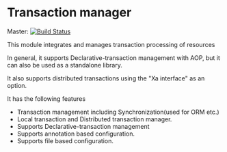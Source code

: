 Transaction manager
===================
Master: [![Build Status](https://travis-ci.com/rindow/rindow-transaction.png?branch=master)](https://travis-ci.com/rindow/rindow-transaction)

This module integrates and manages transaction processing of resources

In general, it supports Declarative-transaction management with AOP, but it can also be used as a standalone library.

It also supports distributed transactions using the "Xa interface" as an option.

It has the following features

- Transaction management including Synchronization(used for ORM etc.)
- Local transaction and Distributed transaction manager.
- Supports Declarative-transaction management
- Supports annotation based configuration.
- Supports file based configuration.
